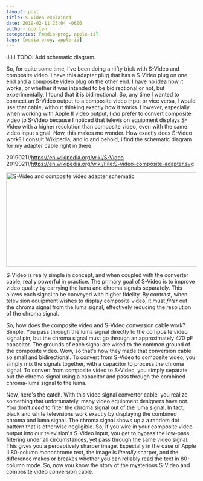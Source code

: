```yaml
---
layout: post
title: S-Video explained
date: 2019-02-11 23:04 -0600
author: quorten
categories: [media-prog, apple-ii]
tags: [media-prog, apple-ii]
---
```


JJJ TODO: Add schematic diagram.

So, for quite some time, I've been doing a nifty trick with S-Video
and composite video.  I have this adapter plug that has a S-Video plug
on one end and a composite video plug on the other end.  I have no
idea how it works, or whether it was intended to be bidirectional or
not, but experimentally, I found that it is bidirectional.  So, any
time I wanted to connect an S-Video output to a composite video input
or vice versa, I would use that cable, without thinking exactly how it
works.  However, especially when working with Apple II video output, I
_did_ prefer to convert composite video to S-Video because I noticed
that television equipment displays S-Video with a higher resolution
than composite video, even with the same video input signal.  Now,
this makes me wonder.  How exactly does S-Video work?  I consult
Wikipedia, and lo and behold, I find the schematic diagram for my
adapter cable right in there.

20190211/https://en.wikipedia.org/wiki/S-Video  
20190211/https://en.wikipedia.org/wiki/File:S-video-composite-adapter.svg

<!-- more -->

<object type="image/svg+xml"
        data="{{ site.baseurl }}/blog/images/2019-02-11-S_vid_adapt.svg"
        width="688" height="250">
  <img src="{{ site.baseurl }}/blog/images/2019-02-11-S_vid_adapt.png"
       alt="S-Video and composite video adapter schematic"
       width="688" height="250" />
</object>

S-Video is really simple in concept, and when coupled with the
converter cable, really powerful in practice.  The primary goal of
S-Video is to improve video quality by carrying the luma and chroma
signals separately.  This allows each signal to be conveyed with
higher fidelity.  By contrast, when television equipment wishes to
display composite video, it must _filter_ out the chroma signal from
the luma signal, effectively reducing the resolution of the chroma
signal.

So, how does the composite video and S-Video conversion cable work?
Simple.  You pass through the luma signal directly to the composite
video signal pin, but the chroma signal must go through an
approximately 470 pF capacitor.  The grounds of each signal are wired
to the common ground of the composite video.  Wow, so that's how they
made that conversion cable so small and bidirectional.  To convert
from S-Video to composite video, you simply mix the signals together,
with a capacitor to process the chroma signal.  To convert from
composite video to S-Video, you simply separate out the chroma signal
using a capacitor and pass through the combined chroma-luma signal to
the luma.

Now, here's the catch.  With this video signal converter cable, you
realize something that unfortunately, many video equipment designers
have not.  You don't _need_ to filter the chroma signal out of the
luma signal.  In fact, black and white televisions work exactly by
displaying the combined chroma and luma signal.  The chroma signal
shows up a a random dot pattern that is otherwise negligible.  So, if
you wire in your composite video output into our television's S-Video
input, you get to bypass the low-pass filtering under all
circumstances, yet pass through the same video signal.  This gives you
a perceptively sharper image.  Especially in the case of Apple II
80-column monochrome text, the image is _literally_ sharper, and the
difference makes or breakes whether you can reliably read the text in
80-column mode.  So, now you know the story of the mysterious S-Video
and composite video conversion cable.
